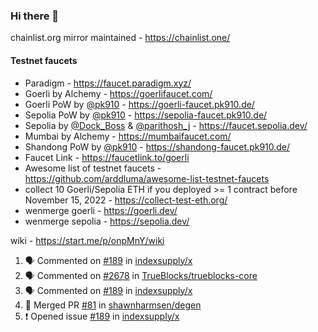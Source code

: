 ### Hi there 👋

chainlist.org mirror maintained - https://chainlist.one/

#### Testnet faucets
- Paradigm - https://faucet.paradigm.xyz/
- Goerli by Alchemy - https://goerlifaucet.com/
- Goerli PoW by [@pk910](https://github.com/pk910/PoWFaucet) - https://goerli-faucet.pk910.de/
- Sepolia PoW by [@pk910](https://github.com/pk910/PoWFaucet) - https://sepolia-faucet.pk910.de/
- Sepolia by [@Dock_Boss](https://twitter.com/Dock_Boss) & [@parithosh_j](https://twitter.com/parithosh_j) - https://faucet.sepolia.dev/
- Mumbai by Alchemy - https://mumbaifaucet.com/
- Shandong PoW by [@pk910](https://github.com/pk910/PoWFaucet) - https://shandong-faucet.pk910.de/ 
- Faucet Link - https://faucetlink.to/goerli
- Awesome list of testnet faucets - https://github.com/arddluma/awesome-list-testnet-faucets
- collect 10 Goerli/Sepolia ETH if you deployed >= 1 contract before November 15, 2022 - https://collect-test-eth.org/
- wenmerge goerli - https://goerli.dev/
- wenmerge sepolia - https://sepolia.dev/ 

wiki - https://start.me/p/onpMnY/wiki

<!--START_SECTION:activity-->
1. 🗣 Commented on [#189](https://github.com/indexsupply/x/issues/189#issuecomment-1788219969) in [indexsupply/x](https://github.com/indexsupply/x)
2. 🗣 Commented on [#2678](https://github.com/TrueBlocks/trueblocks-core/issues/2678#issuecomment-1787999318) in [TrueBlocks/trueblocks-core](https://github.com/TrueBlocks/trueblocks-core)
3. 🗣 Commented on [#189](https://github.com/indexsupply/x/issues/189#issuecomment-1787997319) in [indexsupply/x](https://github.com/indexsupply/x)
4. 🎉 Merged PR [#81](https://github.com/shawnharmsen/degen/pull/81) in [shawnharmsen/degen](https://github.com/shawnharmsen/degen)
5. ❗ Opened issue [#189](https://github.com/indexsupply/x/issues/189) in [indexsupply/x](https://github.com/indexsupply/x)
<!--END_SECTION:activity-->
